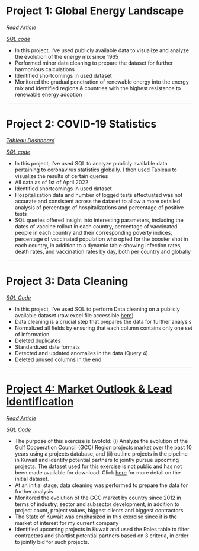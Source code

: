 # Project 1: Global Energy Landscape

*[Read Article](https://github.com/chaficazar/PortfolioProjects/tree/main/Project%201)*

*[SQL code](https://github.com/chaficazar/PortfolioProjects/blob/main/Project%201/Tables%20%26%20SQL%20Code/GlobalEnergyOutlookSQLCode.sql)*

- In this project, I've used publicly available data to visualize and analyze the evolution of the energy mix since 1965
- Performed minor data cleaning to prepare the dataset for further harmonious calculations
- Identified shortcomings in used dataset
- Monitored the gradual penetration of renewable energy into the energy mix and identified regions & countries with the highest resistance to renewable energy adoption

---

# Project 2: COVID-19 Statistics

*[Tableau Dashboard](https://public.tableau.com/app/profile/chafic.azar/viz/COVID-19Statistics_16497856660050/Dashboard1)*

*[SQL code](https://github.com/chaficazar/PortfolioProjects/blob/main/Project%202/SQLCode.sql)*

- In this project, I've used SQL to analyze publicly available data pertaining to coronavirus statistics globally. I then used Tableau to visualize the results of certain queries 
- All data as of 1st of April 2022
- Identified shortcomings in used dataset
- Hospitalization data and number of logged tests effectuated was not accurate and consistent across the dataset to allow a more detailed analysis of percentage of hospitalizations and percentage of positive tests
- SQL queries offered insight into interesting parameters, including the dates of vaccine rollout in each country, percentage of vaccinated people in each country and their corresponding poverty indices, percentage of vaccinated population who opted for the booster shot in each country, in addition to a dynamic table showing infection rates, death rates, and vaccination rates by day, both per country and globally

---

# Project 3: Data Cleaning

*[SQL Code](https://github.com/chaficazar/PortfolioProjects/blob/main/Project%203/SQLCode.sql)*

- In this project, I've used SQL to perform Data cleaning on a publicly available dataset (raw excel file accessible [here](https://github.com/chaficazar/PortfolioProjects/blob/main/Project%203/Nashville%20Housing%20Data%20for%20Data%20Cleaning.xlsx))
- Data cleaning is a crucial step that prepares the data for further analysis
- Normalized all fields by ensuring that each column contains only one set of information
- Deleted duplicates
- Standardized date formats
- Detected and updated anomalies in the data (Query 4)
- Deleted unused columns in the end

---

# [Project 4: Market Outlook & Lead Identification](https://github.com/chaficazar/PortfolioProjects/blob/gh-pages/Project4/index.md)

*[Read Article](https://github.com/chaficazar/PortfolioProjects/blob/main/Project%204/README.md)*

*[SQL Code](https://github.com/chaficazar/PortfolioProjects/blob/main/Project%204/SQLCode.sql)*

- The purpose of this exercise is twofold: (i) Analyze the evolution of the Gulf Cooperation Council (GCC) Region projects market over the past 10 years using a projects database, and (ii) outline projects in the pipeline in Kuwait and identify potential partners to jointly pursue upcoming projects. The dataset used for this exercise is not public and has not been made available for download. Click [here](https://github.com/chaficazar/PortfolioProjects/tree/main/Project%204/Initial%20Data) for more detail on the initial dataset.
- At an initial stage, data cleaning was performed to prepare the data for further analysis
- Monitored the evolution of the GCC market by country since 2012 in terms of industry, sector and subsector development, in addition to project count, project values, biggest clients and biggest contractors
- The State of Kuwait was emphasized in this exercise since it is the market of interest for my current company
- Identified upcoming projects in Kuwait and used the Roles table to filter contractors and shortlist potential partners based on 3 criteria, in order to jointly bid for such projects.
